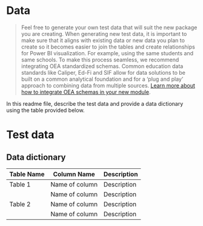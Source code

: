 # Data
> Feel free to generate your own test data that will suit the new package you are creating. When generating new test data, it is important to make sure that it aligns with existing data or new data you plan to create so it becomes easier to join the tables and create relationships for Power BI visualization. For example, using the same students and same schools. To make this process seamless, we recommend integrating OEA standardized schemas. Common education data standards like Caliper, Ed-Fi and SIF allow for data solutions to be built on a common analytical foundation and for a ‘plug and play’ approach to combining data from multiple sources.  [Learn more about how to integrate OEA schemas in your new module](https://github.com/microsoft/OpenEduAnalytics/tree/main/schemas).

In this readme file, describe the test data and provide a data dictionary using the table provided below.

# Test data

## Data dictionary
|Table Name   |Column Name        |Description  |
|-----------|-------------------|-------------|
|Table 1  | Name of column       |Description |
|            | Name of column       |Description |                                                                 
|Table 2  | Name of column     |Description |
|  | Name of column      |Description |
